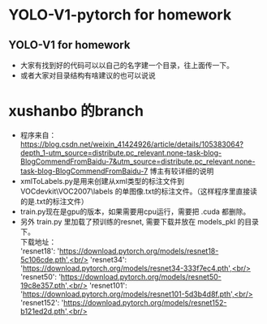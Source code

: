 # YOLO-V1-pytorch for homework
## YOLO-V1 for homework
* 大家有找到好的代码可以以自己的名字建一个目录，往上面传一下。
* 或者大家对目录结构有啥建议的也可以说说

# xushanbo 的branch
* 程序来自： https://blog.csdn.net/weixin_41424926/article/details/105383064?depth_1-utm_source=distribute.pc_relevant.none-task-blog-BlogCommendFromBaidu-7&utm_source=distribute.pc_relevant.none-task-blog-BlogCommendFromBaidu-7
  博主有较详细的说明
* xmlToLabels.py是用来创建从xml类型的标注文件到 VOCdevkit\VOC2007\labels 的单图像.txt的标注文件。（这样程序里直接读的是.txt的标注文件）
* train.py现在是gpu的版本，如果需要用cpu运行，需要把 .cuda 都删除。
* 另外 train.py 里加载了预训练的resnet, 需要下载并放在 models_pkl 的目录下。<br/>
下载地址：<br/>
 'resnet18': 'https://download.pytorch.org/models/resnet18-5c106cde.pth',<br/>
 'resnet34': 'https://download.pytorch.org/models/resnet34-333f7ec4.pth',<br/>
 'resnet50': 'https://download.pytorch.org/models/resnet50-19c8e357.pth',<br/>
 'resnet101': 'https://download.pytorch.org/models/resnet101-5d3b4d8f.pth',<br/>
 'resnet152': 'https://download.pytorch.org/models/resnet152-b121ed2d.pth',<br/>

